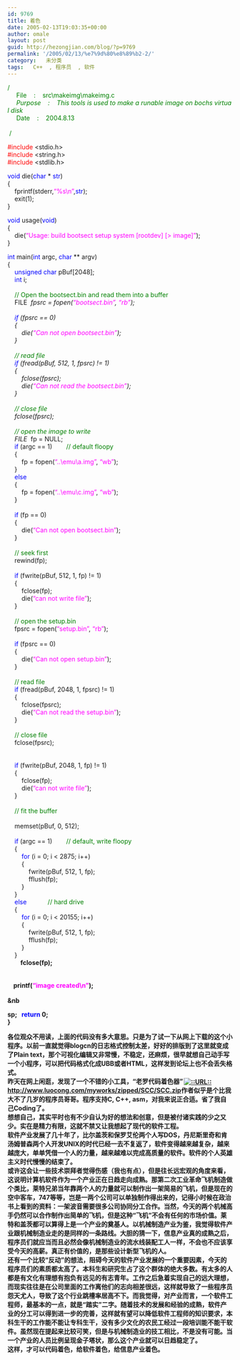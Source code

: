 ```yaml
---
id: 9769
title: 着色
date: 2005-02-13T19:03:35+00:00
author: omale
layout: post
guid: http://hezongjian.com/blog/?p=9769
permalink: '/2005/02/13/%e7%9d%80%e8%89%b2-2/'
category:   未分类
tags:   C++  , 程序员  , 软件
---
```

<font color='#008000' >/*<br />&nbsp;*&nbsp;&nbsp;&nbsp;&nbsp;File&nbsp;&nbsp;&nbsp;&nbsp;:&nbsp;&nbsp;&nbsp;&nbsp;src\makeimg\makeimg.c<br />&nbsp;*&nbsp;&nbsp;&nbsp;&nbsp;Purpose&nbsp;&nbsp;&nbsp;&nbsp;:&nbsp;&nbsp;&nbsp;&nbsp;This&nbsp;tools&nbsp;is&nbsp;used&nbsp;to&nbsp;make&nbsp;a&nbsp;runable&nbsp;image&nbsp;on&nbsp;bochs&nbsp;virtual&nbsp;disk<br />&nbsp;*&nbsp;&nbsp;&nbsp;&nbsp;Date&nbsp;&nbsp;&nbsp;&nbsp;:&nbsp;&nbsp;&nbsp;&nbsp;2004.8.13<br />&nbsp;*&nbsp;&nbsp;<br />&nbsp;*/</font>

<font color='#ff0000' >#include</font>&nbsp;<stdio.h>  
<font color='#ff0000' >#include</font>&nbsp;<string.h>  
<font color='#ff0000' >#include</font>&nbsp;<stdlib.h>

<font color='#0000ff' >void</font>&nbsp;die(<font color='#0000ff' >char</font>&nbsp;*&nbsp;<font color='#0000ff' >str</font>)  
{  
&nbsp;&nbsp;&nbsp;&nbsp;fprintf(stderr,<font color='#ff00ff' >&#8220;%s\n&#8221;</font>,<font color='#0000ff' >str</font>);  
&nbsp;&nbsp;&nbsp;&nbsp;exit(1);  
}

<font color='#0000ff' >void</font>&nbsp;usage(<font color='#0000ff' >void</font>)  
{  
&nbsp;&nbsp;&nbsp;&nbsp;die(<font color='#ff00ff' >&#8220;Usage:&nbsp;build&nbsp;bootsect&nbsp;setup&nbsp;system&nbsp;[rootdev]&nbsp;[>&nbsp;image]&#8221;</font>);  
}

<font color='#0000ff' >int</font>&nbsp;main(<font color='#0000ff' >int</font>&nbsp;argc,&nbsp;<font color='#0000ff' >char</font>&nbsp;**&nbsp;argv)  
{  
&nbsp;&nbsp;&nbsp;&nbsp;<font color='#0000ff' >unsigned</font>&nbsp;<font color='#0000ff' >char</font>&nbsp;pBuf[2048];  
&nbsp;&nbsp;&nbsp;&nbsp;<font color='#0000ff' >int</font>&nbsp;i;  
&nbsp;&nbsp;&nbsp;&nbsp;  
&nbsp;&nbsp;&nbsp;&nbsp;<font color='#008000' >//&nbsp;Open&nbsp;the&nbsp;bootsect.bin&nbsp;and&nbsp;read&nbsp;them&nbsp;into&nbsp;a&nbsp;buffer</font>  
&nbsp;&nbsp;&nbsp;&nbsp;FILE&nbsp;*&nbsp;fpsrc&nbsp;=&nbsp;fopen(<font color='#ff00ff' >&#8220;bootsect.bin&#8221;</font>,&nbsp;<font color='#ff00ff' >&#8220;rb&#8221;</font>);  
&nbsp;&nbsp;&nbsp;&nbsp;  
&nbsp;&nbsp;&nbsp;&nbsp;<font color='#0000ff' >if</font>&nbsp;(fpsrc&nbsp;==&nbsp;0)  
&nbsp;&nbsp;&nbsp;&nbsp;{  
&nbsp;&nbsp;&nbsp;&nbsp;&nbsp;&nbsp;&nbsp;&nbsp;die(<font color='#ff00ff' >&#8220;Can&nbsp;not&nbsp;open&nbsp;bootsect.bin&#8221;</font>);  
&nbsp;&nbsp;&nbsp;&nbsp;}  
&nbsp;&nbsp;&nbsp;&nbsp;  
&nbsp;&nbsp;&nbsp;&nbsp;<font color='#008000' >//&nbsp;read&nbsp;file</font>  
&nbsp;&nbsp;&nbsp;&nbsp;<font color='#0000ff' >if</font>&nbsp;(fread(pBuf,&nbsp;512,&nbsp;1,&nbsp;fpsrc)&nbsp;!=&nbsp;1)  
&nbsp;&nbsp;&nbsp;&nbsp;{  
&nbsp;&nbsp;&nbsp;&nbsp;&nbsp;&nbsp;&nbsp;&nbsp;fclose(fpsrc);  
&nbsp;&nbsp;&nbsp;&nbsp;&nbsp;&nbsp;&nbsp;&nbsp;die(<font color='#ff00ff' >&#8220;Can&nbsp;not&nbsp;read&nbsp;the&nbsp;bootsect.bin&#8221;</font>);  
&nbsp;&nbsp;&nbsp;&nbsp;}  
&nbsp;&nbsp;&nbsp;&nbsp;  
&nbsp;&nbsp;&nbsp;&nbsp;<font color='#008000' >//&nbsp;close&nbsp;file</font>  
&nbsp;&nbsp;&nbsp;&nbsp;fclose(fpsrc);  
&nbsp;&nbsp;&nbsp;&nbsp;  
&nbsp;&nbsp;&nbsp;&nbsp;<font color='#008000' >//&nbsp;open&nbsp;the&nbsp;image&nbsp;to&nbsp;write</font>  
&nbsp;&nbsp;&nbsp;&nbsp;FILE&nbsp;*&nbsp;fp&nbsp;=&nbsp;NULL;  
&nbsp;&nbsp;&nbsp;&nbsp;<font color='#0000ff' >if</font>&nbsp;(argc&nbsp;==&nbsp;1)&nbsp;&nbsp;&nbsp;&nbsp;&nbsp;&nbsp;&nbsp;&nbsp;<font color='#008000' >//&nbsp;default&nbsp;floopy</font>  
&nbsp;&nbsp;&nbsp;&nbsp;{  
&nbsp;&nbsp;&nbsp;&nbsp;&nbsp;&nbsp;&nbsp;&nbsp;fp&nbsp;=&nbsp;fopen(<font color='#ff00ff' >&#8220;..\\emu\\a.img&#8221;</font>,&nbsp;<font color='#ff00ff' >&#8220;wb&#8221;</font>);  
&nbsp;&nbsp;&nbsp;&nbsp;}  
&nbsp;&nbsp;&nbsp;&nbsp;<font color='#0000ff' >else</font>  
&nbsp;&nbsp;&nbsp;&nbsp;{  
&nbsp;&nbsp;&nbsp;&nbsp;&nbsp;&nbsp;&nbsp;&nbsp;fp&nbsp;=&nbsp;fopen(<font color='#ff00ff' >&#8220;..\\emu\\c.img&#8221;</font>,&nbsp;<font color='#ff00ff' >&#8220;wb&#8221;</font>);  
&nbsp;&nbsp;&nbsp;&nbsp;}  
&nbsp;&nbsp;&nbsp;&nbsp;  
&nbsp;&nbsp;&nbsp;&nbsp;<font color='#0000ff' >if</font>&nbsp;(fp&nbsp;==&nbsp;0)  
&nbsp;&nbsp;&nbsp;&nbsp;{  
&nbsp;&nbsp;&nbsp;&nbsp;&nbsp;&nbsp;&nbsp;&nbsp;die(<font color='#ff00ff' >&#8220;Can&nbsp;not&nbsp;open&nbsp;bootsect.bin&#8221;</font>);  
&nbsp;&nbsp;&nbsp;&nbsp;}  
&nbsp;&nbsp;&nbsp;&nbsp;  
&nbsp;&nbsp;&nbsp;&nbsp;<font color='#008000' >//&nbsp;seek&nbsp;first</font>  
&nbsp;&nbsp;&nbsp;&nbsp;rewind(fp);  
&nbsp;&nbsp;&nbsp;&nbsp;  
&nbsp;&nbsp;&nbsp;&nbsp;<font color='#0000ff' >if</font>&nbsp;(fwrite(pBuf,&nbsp;512,&nbsp;1,&nbsp;fp)&nbsp;!=&nbsp;1)  
&nbsp;&nbsp;&nbsp;&nbsp;{  
&nbsp;&nbsp;&nbsp;&nbsp;&nbsp;&nbsp;&nbsp;&nbsp;fclose(fp);  
&nbsp;&nbsp;&nbsp;&nbsp;&nbsp;&nbsp;&nbsp;&nbsp;die(<font color='#ff00ff' >&#8220;can&nbsp;not&nbsp;write&nbsp;file&#8221;</font>);  
&nbsp;&nbsp;&nbsp;&nbsp;}  
&nbsp;&nbsp;&nbsp;&nbsp;  
&nbsp;&nbsp;&nbsp;&nbsp;<font color='#008000' >//&nbsp;open&nbsp;the&nbsp;setup.bin</font>  
&nbsp;&nbsp;&nbsp;&nbsp;fpsrc&nbsp;=&nbsp;fopen(<font color='#ff00ff' >&#8220;setup.bin&#8221;</font>,&nbsp;<font color='#ff00ff' >&#8220;rb&#8221;</font>);  
&nbsp;&nbsp;&nbsp;&nbsp;  
&nbsp;&nbsp;&nbsp;&nbsp;<font color='#0000ff' >if</font>&nbsp;(fpsrc&nbsp;==&nbsp;0)  
&nbsp;&nbsp;&nbsp;&nbsp;{  
&nbsp;&nbsp;&nbsp;&nbsp;&nbsp;&nbsp;&nbsp;&nbsp;die(<font color='#ff00ff' >&#8220;Can&nbsp;not&nbsp;open&nbsp;setup.bin&#8221;</font>);  
&nbsp;&nbsp;&nbsp;&nbsp;}  
&nbsp;&nbsp;&nbsp;&nbsp;  
&nbsp;&nbsp;&nbsp;&nbsp;<font color='#008000' >//&nbsp;read&nbsp;file</font>  
&nbsp;&nbsp;&nbsp;&nbsp;<font color='#0000ff' >if</font>&nbsp;(fread(pBuf,&nbsp;2048,&nbsp;1,&nbsp;fpsrc)&nbsp;!=&nbsp;1)  
&nbsp;&nbsp;&nbsp;&nbsp;{  
&nbsp;&nbsp;&nbsp;&nbsp;&nbsp;&nbsp;&nbsp;&nbsp;fclose(fpsrc);  
&nbsp;&nbsp;&nbsp;&nbsp;&nbsp;&nbsp;&nbsp;&nbsp;die(<font color='#ff00ff' >&#8220;Can&nbsp;not&nbsp;read&nbsp;the&nbsp;setup.bin&#8221;</font>);  
&nbsp;&nbsp;&nbsp;&nbsp;}  
&nbsp;&nbsp;&nbsp;&nbsp;  
&nbsp;&nbsp;&nbsp;&nbsp;<font color='#008000' >//&nbsp;close&nbsp;file</font>  
&nbsp;&nbsp;&nbsp;&nbsp;fclose(fpsrc);  
&nbsp;&nbsp;&nbsp;&nbsp;  
&nbsp;&nbsp;&nbsp;&nbsp;  
&nbsp;&nbsp;&nbsp;&nbsp;<font color='#0000ff' >if</font>&nbsp;(fwrite(pBuf,&nbsp;2048,&nbsp;1,&nbsp;fp)&nbsp;!=&nbsp;1)  
&nbsp;&nbsp;&nbsp;&nbsp;{  
&nbsp;&nbsp;&nbsp;&nbsp;&nbsp;&nbsp;&nbsp;&nbsp;fclose(fp);  
&nbsp;&nbsp;&nbsp;&nbsp;&nbsp;&nbsp;&nbsp;&nbsp;die(<font color='#ff00ff' >&#8220;can&nbsp;not&nbsp;write&nbsp;file&#8221;</font>);  
&nbsp;&nbsp;&nbsp;&nbsp;}  
&nbsp;&nbsp;&nbsp;&nbsp;  
&nbsp;&nbsp;&nbsp;&nbsp;<font color='#008000' >//&nbsp;fit&nbsp;the&nbsp;buffer</font>  
&nbsp;&nbsp;&nbsp;&nbsp;  
&nbsp;&nbsp;&nbsp;&nbsp;memset(pBuf,&nbsp;0,&nbsp;512);  
&nbsp;&nbsp;&nbsp;&nbsp;  
&nbsp;&nbsp;&nbsp;&nbsp;<font color='#0000ff' >if</font>&nbsp;(argc&nbsp;==&nbsp;1)&nbsp;&nbsp;&nbsp;&nbsp;&nbsp;&nbsp;&nbsp;&nbsp;<font color='#008000' >//&nbsp;default,&nbsp;write&nbsp;floopy</font>  
&nbsp;&nbsp;&nbsp;&nbsp;{  
&nbsp;&nbsp;&nbsp;&nbsp;&nbsp;&nbsp;&nbsp;&nbsp;<font color='#0000ff' >for</font>&nbsp;(i&nbsp;=&nbsp;0;&nbsp;i&nbsp;<&nbsp;2875;&nbsp;i++)  
&nbsp;&nbsp;&nbsp;&nbsp;&nbsp;&nbsp;&nbsp;&nbsp;{  
&nbsp;&nbsp;&nbsp;&nbsp;&nbsp;&nbsp;&nbsp;&nbsp;&nbsp;&nbsp;&nbsp;&nbsp;fwrite(pBuf,&nbsp;512,&nbsp;1,&nbsp;fp);  
&nbsp;&nbsp;&nbsp;&nbsp;&nbsp;&nbsp;&nbsp;&nbsp;&nbsp;&nbsp;&nbsp;&nbsp;fflush(fp);  
&nbsp;&nbsp;&nbsp;&nbsp;&nbsp;&nbsp;&nbsp;&nbsp;}  
&nbsp;&nbsp;&nbsp;&nbsp;}  
&nbsp;&nbsp;&nbsp;&nbsp;<font color='#0000ff' >else</font>&nbsp;&nbsp;&nbsp;&nbsp;&nbsp;&nbsp;&nbsp;&nbsp;&nbsp;&nbsp;&nbsp;&nbsp;<font color='#008000' >//&nbsp;hard&nbsp;drive</font>  
&nbsp;&nbsp;&nbsp;&nbsp;{  
&nbsp;&nbsp;&nbsp;&nbsp;&nbsp;&nbsp;&nbsp;&nbsp;<font color='#0000ff' >for</font>&nbsp;(i&nbsp;=&nbsp;0;&nbsp;i&nbsp;<&nbsp;20155;&nbsp;i++)  
&nbsp;&nbsp;&nbsp;&nbsp;&nbsp;&nbsp;&nbsp;&nbsp;{  
&nbsp;&nbsp;&nbsp;&nbsp;&nbsp;&nbsp;&nbsp;&nbsp;&nbsp;&nbsp;&nbsp;&nbsp;fwrite(pBuf,&nbsp;512,&nbsp;1,&nbsp;fp);  
&nbsp;&nbsp;&nbsp;&nbsp;&nbsp;&nbsp;&nbsp;&nbsp;&nbsp;&nbsp;&nbsp;&nbsp;fflush(fp);  
&nbsp;&nbsp;&nbsp;&nbsp;&nbsp;&nbsp;&nbsp;&nbsp;}  
&nbsp;&nbsp;&nbsp;&nbsp;}  
&nbsp;&nbsp;&nbsp;&nbsp;<b
r />&nbsp;&nbsp;&nbsp;&nbsp;fclose(fp);  
&nbsp;&nbsp;&nbsp;&nbsp;  
&nbsp;&nbsp;&nbsp;&nbsp;  
&nbsp;&nbsp;&nbsp;&nbsp;printf(<font color='#ff00ff' >&#8220;image&nbsp;created\n&#8221;</font>);  
&nbsp;&nbsp;&nbsp;&nbsp;  
&nb
  
sp;&nbsp;&nbsp;&nbsp;<font color='#0000ff' >return</font>&nbsp;0;&nbsp;&nbsp;&nbsp;&nbsp;  
}

各位观众不用读，上面的代码没有多大意思。只是为了试一下从网上下载的这个小程序。以前一直就觉得blogcn的日志格式控制太差，好好的排版到了这里就变成了Plain&nbsp;text，那个可视化编辑又非常慢，不稳定，还麻烦，很早就想自己动手写一个小程序，可以把代码格式化成UBB或者HTML，这样发到论坛上也不会丢失格式。  
昨天在网上闲逛，发现了一个不错的小工具，“老罗代码着色器”<a href='http://www.luocong.com/myworks/zipped/scc/scc.zip'  target='_blank' ><img src=http://style.blogcn.com/blogcnpage/style/images/images/aurl.gif align=absbottom hspace=2 alt='::URL::' border=0><a href='http://www.luocong.com/myworks/zipped/SCC/SCC.zip' target=_blank>http://www.luocong.com/myworks/zipped/SCC/SCC.zip</a></a>作者似乎是个比我大不了几岁的程序员哥哥。程序支持C,&nbsp;C++,&nbsp;asm，对我来说正合适。省了我自己Coding了。  
想想自己，其实平时也有不少自认为好的想法和创意，但是被付诸实践的少之又少。实在是精力有限，这就不禁又让我想起了现代的软件工程。  
软件产业发展了几十年了，比尔盖茨和保罗艾伦两个人写DOS，丹尼斯里奇和肯汤姆普森两个人开发UNIX的时代已经一去不复返了，软件变得越来越复杂，越来越庞大，单单凭借一个人的力量，越来越难以完成高质量的软件。软件的个人英雄主义时代慢慢的结束了。  
或许这会让一些技术崇拜者觉得伤感（我也有点），但是往长远宏观的角度来看，这说明计算机软件作为一个产业正在日趋走向成熟。那第二次工业革命飞机制造做个类比，莱特兄弟当年靠两个人的力量就可以制作出一架简易的飞机，但是现在的空中客车，747等等，岂是一两个公司可以单独制作得出来的，记得小时候在政治书上看到的资料：一架波音需要很多公司协同分工合作。当然，今天的两个机械高手仍然可以合作制作出简单的飞机，但是这种“飞机”不会有任何的市场价值。莱特和盖茨都可以算得上是一个产业的奠基人。以机械制造产业为鉴，我觉得软件产业跟机械制造业走的是同样的一条路线。大胆的猜一下，信息产业真的成熟之后，程序员们就应当而且必然会像机械制造业的流水线装配工人一样，不会也不应该享受今天的高薪。真正有价值的，是那些设计新型飞机的人。  
还有一个比较“反动”的想法，阻碍今天的软件产业发展的一个重要因素，今天的程序员们的素质都太高了。本科生和研究生占了这个群体的绝大多数。有太多的人都是有文化有理想有抱负有远见的有志青年。工作之后急着实现自己的远大理想，而现实往往是在公司里面的工作离他们的志向相差很远，这样就导致了一些程序员怨天尤人，导致了这个行业跳槽率居高不下。而我觉得，对产业而言，一个软件工程师，最基本的一点，就是“踏实”二字。随着技术的发展和经验的成熟，软件产业的分工可以得到进一步的完善，这样就有望可以降低软件工程师的知识要求，本科生干的工作能不能让专科生干，没有多少文化的农民工经过一段培训能不能干软件。虽然现在提起来比较可笑，但是与机械制造业的技工相比，不是没有可能。当一个产业的人员比例呈现金子塔状，那么这个产业就可以日趋稳定了。  
这样，才可以代码着色，给软件着色，给信息产业着色。